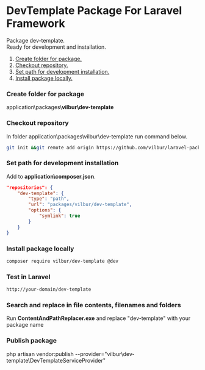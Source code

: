 # DevTemplate Package For Laravel Framework
Package dev-template.<br>
Ready for development and installation.

1. [Create folder for package.](#create-folder-for-package)<br>
2. [Checkout repository.](#checkout-repository)<br>
3. [Set path for development installation.](#set-path-for-development-installation)<br>
4. [Install package locally.](#install-package-locally)<br>


### Create folder for package
application\packages\\__vilbur\dev-template__


### Checkout repository
In folder application\packages\vilbur\dev-template run command below.
``` bash
git init &&git remote add origin https://github.com/vilbur/laravel-package-dev-template.git &&git pull origin master
```


### Set path for development installation
Add to __application\composer.json__.
``` json
"repositories": {
    "dev-template": {
        "type": "path",
        "url": "packages/vilbur/dev-template",
        "options": {
            "symlink": true
        }
    }
}
```

### Install package locally
``` bash
composer require vilbur/dev-template @dev
```

### Test in Laravel
``` html
http://your-domain/dev-template
```

### Search and replace in file contents, filenames and folders
Run __ContentAndPathReplacer.exe__ and replace "dev-template" with your package name


### Publish package
php artisan vendor:publish --provider="vilbur\dev-template\DevTemplateServiceProvider"